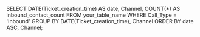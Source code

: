 SELECT 
    DATE(Ticket_creation_time) AS date,
    Channel,
    COUNT(*) AS inbound_contact_count
FROM 
    your_table_name
WHERE 
    Call_Type = 'Inbound'
GROUP BY 
    DATE(Ticket_creation_time), Channel
ORDER BY 
    date ASC, Channel;
